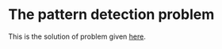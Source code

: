 # The pattern detection problem

This is the solution of problem given [here](https://www.cse.unsw.edu.au/~en1811/19T2/assigns/ass1/ass1.html).